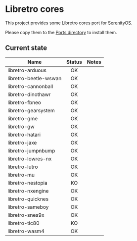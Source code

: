 # Libretro cores
This project provides some Libretro cores port for [SerenityOS](https://www.serenityos.org).

Please copy them to the [Ports directory](https://github.com/SerenityOS/serenity/tree/master/Ports) to install them.


## Current state

| Name | Status | Notes |
| --- | :---: | --- |
| libretro-arduous | OK |  |
| libretro-beetle-wswan | OK |  |
| libretro-cannonball | OK |  |
| libretro-dinothawr | OK |  |
| libretro-fbneo | OK |  |
| libretro-gearsystem | OK |  |
| libretro-gme | OK |  |
| libretro-gw | OK |  |
| libretro-hatari | OK |  |
| libretro-jaxe | OK |  |
| libretro-jumpnbump | OK |  |
| libretro-lowres-nx | OK |  |
| libretro-lutro | OK |  |
| libretro-mu | OK |  |
| libretro-nestopia | KO |  |
| libretro-nxengine | OK |  |
| libretro-quicknes | OK |  |
| libretro-sameboy | OK |  |
| libretro-snes9x | OK |  |
| libretro-tic80 | KO |  |
| libretro-wasm4 | OK |  |
